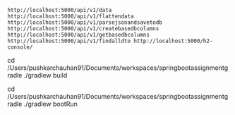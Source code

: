 
``
http://localhost:5000/api/v1/data
http://localhost:5000/api/v1/flattendata
http://localhost:5000/api/v1/parsejsonandsavetodb
http://localhost:5000/api/v1/createbasedbcolumns
http://localhost:5000/api/v1/getbasedbcolumns
http://localhost:5000/api/v1/findalldto
http://localhost:5000/h2-console/
``

cd /Users/pushkarchauhan91/Documents/workspaces/springbootassignmentgradle
./gradlew build

cd /Users/pushkarchauhan91/Documents/workspaces/springbootassignmentgradle
./gradlew bootRun
